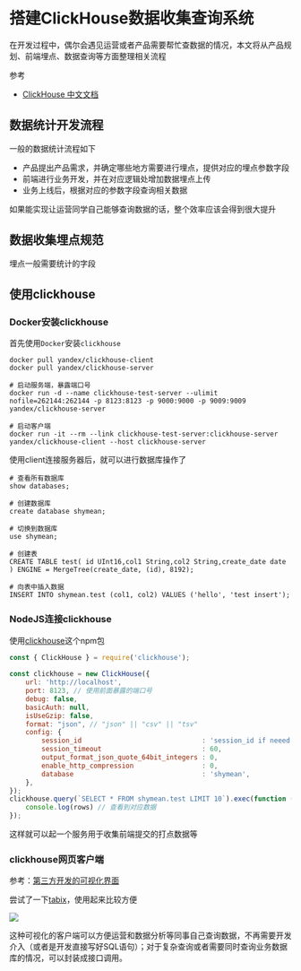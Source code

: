 搭建ClickHouse数据收集查询系统
===

在开发过程中，偶尔会遇见运营或者产品需要帮忙查数据的情况，本文将从产品规划、前端埋点、数据查询等方面整理相关流程

<!--more-->
参考
* [ClickHouse 中文文档](https://clickhouse.tech/docs/zh/)

## 数据统计开发流程
一般的数据统计流程如下
* 产品提出产品需求，并确定哪些地方需要进行埋点，提供对应的埋点参数字段
* 前端进行业务开发，并在对应逻辑处增加数据埋点上传
* 业务上线后，根据对应的参数字段查询相关数据

如果能实现让运营同学自己能够查询数据的话，整个效率应该会得到很大提升

## 数据收集埋点规范

埋点一般需要统计的字段

## 使用clickhouse

### Docker安装clickhouse
首先使用`Docker`安装`clickhouse`
```
docker pull yandex/clickhouse-client
docker pull yandex/clickhouse-server

# 启动服务端，暴露端口号
docker run -d --name clickhouse-test-server --ulimit nofile=262144:262144 -p 8123:8123 -p 9000:9000 -p 9009:9009 yandex/clickhouse-server

# 启动客户端
docker run -it --rm --link clickhouse-test-server:clickhouse-server yandex/clickhouse-client --host clickhouse-server
```
使用client连接服务器后，就可以进行数据库操作了
```
# 查看所有数据库
show databases;

# 创建数据库
create database shymean;

# 切换到数据库
use shymean;

# 创建表
CREATE TABLE test( id UInt16,col1 String,col2 String,create_date date ) ENGINE = MergeTree(create_date, (id), 8192);

# 向表中插入数据
INSERT INTO shymean.test (col1, col2) VALUES ('hello', 'test insert');
```

### NodeJS连接clickhouse
使用[clickhouse](https://www.npmjs.com/package/clickhouse)这个npm包
```js
const { ClickHouse } = require('clickhouse');
 
const clickhouse = new ClickHouse({
    url: 'http://localhost',
    port: 8123, // 使用前面暴露的端口号
    debug: false,
    basicAuth: null,
    isUseGzip: false,
    format: "json", // "json" || "csv" || "tsv"
    config: {
        session_id                              : 'session_id if neeed',
        session_timeout                         : 60,
        output_format_json_quote_64bit_integers : 0,
        enable_http_compression                 : 0,
        database                                : 'shymean',
    },
});
clickhouse.query(`SELECT * FROM shymean.test LIMIT 10`).exec(function (err, rows) {
    console.log(rows) // 查看到对应数据
});

```

这样就可以起一个服务用于收集前端提交的打点数据等

### clickhouse网页客户端

参考：[第三方开发的可视化界面](https://clickhouse.tech/docs/zh/interfaces/third-party/gui/)

尝试了一下[tabix](https://github.com/tabixio/tabix)，使用起来比较方便

![](http://img.shymean.com/oPic/1595856506953_475.png)

这种可视化的客户端可以方便运营和数据分析等同事自己查询数据，不再需要开发介入（或者是开发直接写好SQL语句）；对于复杂查询或者需要同时查询业务数据库的情况，可以封装成接口调用。

